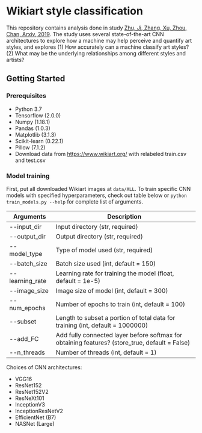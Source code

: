 # Wikiart style classification
This repository contains analysis done in study [Zhu, Ji, Zhang, Xu, Zhou, Chan, Arxiv, 2019](https://arxiv.org/abs/1911.10091). The study uses several state-of-the-art CNN architectures to explore how a machine may help perceive and quantify art styles, and explores (1) How accurately can a machine classify art styles? (2) What may be the underlying relationships among different styles and artists?

## Getting Started

### Prerequisites
* Python 3.7
* Tensorflow (2.0.0)
* Numpy (1.18.1)
* Pandas (1.0.3)
* Matplotlib (3.1.3)
* Scikit-learn (0.22.1)
* Pillow (7.1.2)
* Download data from https://www.wikiart.org/ with relabeled train.csv and test.csv

### Model training
First, put all downloaded Wikiart images at ```data/ALL```. To train specific CNN models with specified hyperparameters, check out table below or ```python train_models.py --help``` for complete list of arguments.

Arguments | Description
--------------|---------------------------------------------------------
--input_dir | Input directory (str, required)
--output_dir | Output directory (str, required)
--model_type | Type of model used (str, required)
--batch_size | Batch size used (int, default = 150)
--learning_rate | Learning rate for training the model (float, default = 1e-5)
--image_size | Image size of model (int, default = 300)
--num_epochs | Number of epochs to train (int, default = 100)
--subset | Length to subset a portion of total data for training (int, default = 1000000)
--add_FC | Add fully connected layer before softmax for obtaining features? (store_true, default = False)
--n_threads | Number of threads (int, default = 1)

Choices of CNN architectures:
* VGG16
* ResNet152
* ResNet152V2
* ResNeXt101
* InceptionV3
* InceptionResNetV2
* EfficientNet (B7)
* NASNet (Large)
